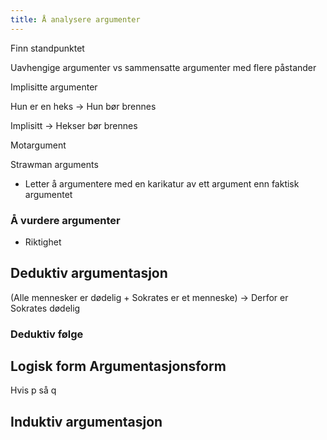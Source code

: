 ```yaml
---
title: Å analysere argumenter
---
```

Finn standpunktet

Uavhengige argumenter vs sammensatte argumenter med flere påstander

Implisitte argumenter

Hun er en heks -> Hun bør brennes

Implisitt -> Hekser bør brennes

Motargument

Strawman arguments

- Letter å argumentere med en karikatur av ett argument enn faktisk argumentet

### Å vurdere argumenter

- Riktighet

## Deduktiv argumentasjon

(Alle mennesker er dødelig + Sokrates er et menneske) -> Derfor er Sokrates dødelig

### Deduktiv følge

## Logisk form Argumentasjonsform

Hvis p så q

## Induktiv argumentasjon
